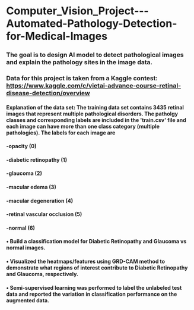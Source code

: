 # Computer_Vision_Project---Automated-Pathology-Detection-for-Medical-Images

### The goal is to design AI model to detect pathological images and explain the pathology sites in the image data.

### Data for this project is taken from a Kaggle contest: https://www.kaggle.com/c/vietai-advance-course-retinal-disease-detection/overview

#### Explanation of the data set: The training data set contains 3435 retinal images that represent multiple pathological disorders. The patholgy classes and corresponding labels are included in the 'train.csv' file and each image can have more than one class category (multiple pathologies). The labels for each image are

#### -opacity (0) 
#### -diabetic retinopathy (1)
#### -glaucoma (2)
#### -macular edema (3)
#### -macular degeneration (4)
#### -retinal vascular occlusion (5)
#### -normal (6)

#### •	Build a classification model for Diabetic Retinopathy and Glaucoma vs normal images.
#### •	Visualized the heatmaps/features using GRD-CAM method to demonstrate what regions of interest contribute to Diabetic Retinopathy and Glaucoma, respectively.
#### •	Semi-supervised learning was performed to label the unlabeled test data and reported the variation in classification performance on the augmented data.
